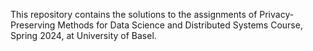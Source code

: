 This repository contains the solutions to the assignments of Privacy-Preserving Methods for Data Science and Distributed Systems Course, Spring 2024, at University of Basel.
